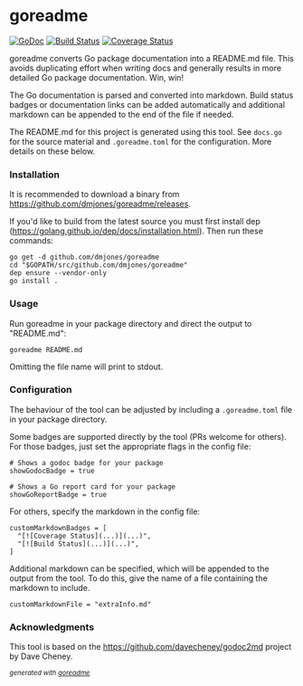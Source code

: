 # goreadme
[![GoDoc](https://godoc.org/github.com/dmjones/goreadme?status.svg)](https://godoc.org/github.com/dmjones/goreadme)
[![Build Status](https://travis-ci.com/dmjones/goreadme.svg?branch=master)](https://travis-ci.com/dmjones/goreadme)
[![Coverage Status](https://coveralls.io/repos/github/dmjones/goreadme/badge.svg?branch=master)](https://coveralls.io/github/dmjones/goreadme?branch=master)

goreadme converts Go package documentation into a README.md file. This
avoids duplicating effort when writing docs and generally results in more
detailed Go package documentation. Win, win!

The Go documentation is parsed and converted into markdown. Build status badges
or documentation links can be added automatically and additional markdown can
be appended to the end of the file if needed.

The README.md for this project is generated using this tool. See `docs.go` for
the source material and `.goreadme.toml` for the configuration. More details on
these below.

### Installation
It is recommended to download a binary from
<a href="https://github.com/dmjones/goreadme/releases">https://github.com/dmjones/goreadme/releases</a>.

If you'd like to build from the latest source you must first
install dep (<a href="https://golang.github.io/dep/docs/installation.html">https://golang.github.io/dep/docs/installation.html</a>). Then
run these commands:


```
go get -d github.com/dmjones/goreadme
cd "$GOPATH/src/github.com/dmjones/goreadme"
dep ensure --vendor-only
go install .
```

### Usage
Run goreadme in your package directory and direct the output to "README.md":


```
goreadme README.md
```

Omitting the file name will print to stdout.

### Configuration
The behaviour of the tool can be adjusted by including a `.goreadme.toml` file
in your package directory.

Some badges are supported directly by the tool (PRs welcome for others). For
those badges, just set the appropriate flags in the config file:


```
# Shows a godoc badge for your package
showGodocBadge = true

# Shows a Go report card for your package
showGoReportBadge = true
```

For others, specify the markdown in the config file:


```
customMarkdownBadges = [
  "[![Coverage Status](...)](...)",
  "[![Build Status](...)](...)",
]
```

Additional markdown can be specified, which will be appended to the output from
the tool. To do this, give the name of a file containing the markdown to include.


```
customMarkdownFile = "extraInfo.md"
```

### Acknowledgments
This tool is based on the <a href="https://github.com/davecheney/godoc2md">https://github.com/davecheney/godoc2md</a> project by Dave
Cheney.

<sub>*generated with [goreadme](https://github.com/dmjones/goreadme)*</sub>